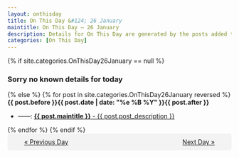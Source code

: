 ```yaml
---
layout: onthisday
title: On This Day &#124; 26 January
maintitle: On This Day — 26 January
description: Details for On This Day are generated by the posts added to the website so the content is subject to changes/updates over time.
categories: [On This Day]
---
```


{% if site.categories.OnThisDay26January == null %}
<h3>Sorry no known details for today</h3>
{% else %}
{% for post in site.categories.OnThisDay26January reversed %}
<strong>{{ post.before }}{{ post.date | date: "%e %B %Y" }}{{ post.after }}</strong>
<ul>
<li> ——: <a class="{{ post.class }}" href="{{ post.url }}"><strong>{{ post.maintitle }}</strong> - {{ post.post_description }}</a></li>
</ul>
{% endfor %}
{% endif %}

<div style="background-color: #f3f3f3; padding: 10px; border-radius: 5px; text-align: center; display: flex; justify-content: space-evenly;">
<a href="/onthisday/01/01-25">« Previous Day</a>
<span style="visibility:hidden;">[ Visit Leap Year February 29 ]</span>
<a href="/onthisday/01/01-27">Next Day »</a>
</div>
